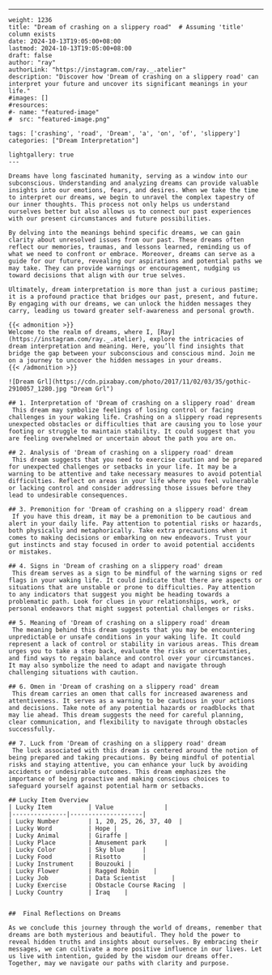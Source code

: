 ---
    weight: 1236
    title: "Dream of crashing on a slippery road"  # Assuming 'title' column exists
    date: 2024-10-13T19:05:00+08:00
    lastmod: 2024-10-13T19:05:00+08:00
    draft: false
    author: "ray"
    authorLink: "https://instagram.com/ray._.atelier"
    description: "Discover how 'Dream of crashing on a slippery road' can interpret your future and uncover its significant meanings in your life."
    #images: []
    #resources:
    #- name: "featured-image"
    #  src: "featured-image.png"
    
    tags: ['crashing', 'road', 'Dream', 'a', 'on', 'of', 'slippery']
    categories: ["Dream Interpretation"]
    
    lightgallery: true
    ---
    
    Dreams have long fascinated humanity, serving as a window into our subconscious. Understanding and analyzing dreams can provide valuable insights into our emotions, fears, and desires. When we take the time to interpret our dreams, we begin to unravel the complex tapestry of our inner thoughts. This process not only helps us understand ourselves better but also allows us to connect our past experiences with our present circumstances and future possibilities.
    
    By delving into the meanings behind specific dreams, we can gain clarity about unresolved issues from our past. These dreams often reflect our memories, traumas, and lessons learned, reminding us of what we need to confront or embrace. Moreover, dreams can serve as a guide for our future, revealing our aspirations and potential paths we may take. They can provide warnings or encouragement, nudging us toward decisions that align with our true selves.
    
    Ultimately, dream interpretation is more than just a curious pastime; it is a profound practice that bridges our past, present, and future. By engaging with our dreams, we can unlock the hidden messages they carry, leading us toward greater self-awareness and personal growth.
    
    {{< admonition >}}
    Welcome to the realm of dreams, where I, [Ray](https://instagram.com/ray._.atelier), explore the intricacies of dream interpretation and meaning. Here, you’ll find insights that bridge the gap between your subconscious and conscious mind. Join me on a journey to uncover the hidden messages in your dreams.
    {{< /admonition >}}
    
    ![Dream Grl](https://cdn.pixabay.com/photo/2017/11/02/03/35/gothic-2910057_1280.jpg "Dream Grl")
    
    ## 1. Interpretation of 'Dream of crashing on a slippery road' dream
     This dream may symbolize feelings of losing control or facing challenges in your waking life. Crashing on a slippery road represents unexpected obstacles or difficulties that are causing you to lose your footing or struggle to maintain stability. It could suggest that you are feeling overwhelmed or uncertain about the path you are on. 
    
    ## 2. Analysis of 'Dream of crashing on a slippery road' dream
     This dream suggests that you need to exercise caution and be prepared for unexpected challenges or setbacks in your life. It may be a warning to be attentive and take necessary measures to avoid potential difficulties. Reflect on areas in your life where you feel vulnerable or lacking control and consider addressing those issues before they lead to undesirable consequences.
    
    ## 3. Premonition for 'Dream of crashing on a slippery road' dream
     If you have this dream, it may be a premonition to be cautious and alert in your daily life. Pay attention to potential risks or hazards, both physically and metaphorically. Take extra precautions when it comes to making decisions or embarking on new endeavors. Trust your gut instincts and stay focused in order to avoid potential accidents or mistakes.
    
    ## 4. Signs in 'Dream of crashing on a slippery road' dream
     This dream serves as a sign to be mindful of the warning signs or red flags in your waking life. It could indicate that there are aspects or situations that are unstable or prone to difficulties. Pay attention to any indicators that suggest you might be heading towards a problematic path. Look for clues in your relationships, work, or personal endeavors that might suggest potential challenges or risks.
    
    ## 5. Meaning of 'Dream of crashing on a slippery road' dream
     The meaning behind this dream suggests that you may be encountering unpredictable or unsafe conditions in your waking life. It could represent a lack of control or stability in various areas. This dream urges you to take a step back, evaluate the risks or uncertainties, and find ways to regain balance and control over your circumstances. It may also symbolize the need to adapt and navigate through challenging situations with caution.
    
    ## 6. Omen in 'Dream of crashing on a slippery road' dream
     This dream carries an omen that calls for increased awareness and attentiveness. It serves as a warning to be cautious in your actions and decisions. Take note of any potential hazards or roadblocks that may lie ahead. This dream suggests the need for careful planning, clear communication, and flexibility to navigate through obstacles successfully.
    
    ## 7. Luck from 'Dream of crashing on a slippery road' dream
     The luck associated with this dream is centered around the notion of being prepared and taking precautions. By being mindful of potential risks and staying attentive, you can enhance your luck by avoiding accidents or undesirable outcomes. This dream emphasizes the importance of being proactive and making conscious choices to safeguard yourself against potential harm or setbacks.
    
    ## Lucky Item Overview
    | Lucky Item          | Value              |
    |---------------|--------------------|
    | Lucky Number        | 1, 20, 25, 26, 37, 40  |
    | Lucky Word          | Hope |
    | Lucky Animal        | Giraffe |
    | Lucky Place         | Amusement park     |
    | Lucky Color         | Sky blue     |
    | Lucky Food          | Risotto      |
    | Lucky Instrument    | Bouzouki |
    | Lucky Flower        | Ragged Robin    |
    | Lucky Job           | Data Scientist       |
    | Lucky Exercise      | Obstacle Course Racing  |
    | Lucky Country       | Iraq    |
    
    
    ##  Final Reflections on Dreams
    
    As we conclude this journey through the world of dreams, remember that dreams are both mysterious and beautiful. They hold the power to reveal hidden truths and insights about ourselves. By embracing their messages, we can cultivate a more positive influence in our lives. Let us live with intention, guided by the wisdom our dreams offer. Together, may we navigate our paths with clarity and purpose.
    
